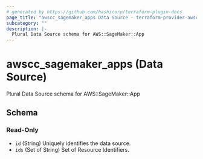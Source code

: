 ```yaml
---
# generated by https://github.com/hashicorp/terraform-plugin-docs
page_title: "awscc_sagemaker_apps Data Source - terraform-provider-awscc"
subcategory: ""
description: |-
  Plural Data Source schema for AWS::SageMaker::App
---
```


# awscc_sagemaker_apps (Data Source)

Plural Data Source schema for AWS::SageMaker::App



<!-- schema generated by tfplugindocs -->
## Schema

### Read-Only

- `id` (String) Uniquely identifies the data source.
- `ids` (Set of String) Set of Resource Identifiers.



